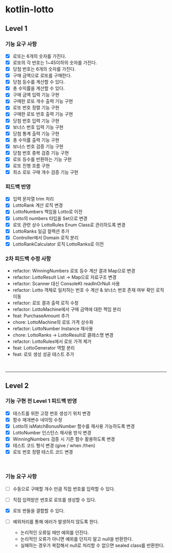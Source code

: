 # kotlin-lotto

## Level 1

### 기능 요구 사항

- [x] 로또는 6개의 숫자를 가진다.
- [x] 로또의 각 번호는 1~45이하의 숫자를 가진다.
- [x] 당첨 번호는 6개의 숫자를 가진다.
- [x] 구매 금액으로 로또를 구매한다.
- [x] 당첨 등수를 계산할 수 있다.
- [x] 총 수익률을 계산할 수 있다.
- [x] 구매 금액 입력 기능 구현
- [x] 구매한 로또 개수 출력 기능 구현
- [x] 로또 번호 정렬 기능 구현
- [x] 구매한 로또 번호 출력 기능 구현
- [x] 당첨 번호 입력 기능 구현
- [x] 보너스 번호 입력 기능 구현
- [x] 당첨 통계 출력 기능 구현
- [x] 총 수익률 출력 기능 구현
- [x] 보너스 번호 검증 기능 구현
- [x] 당첨 번호 중복 검증 기능 구현
- [x] 로또 등수를 반환하는 기능 구현
- [x] 로또 진행 흐름 구현
- [x] 최소 로또 구매 개수 검증 기능 구현

### 피드백 반영

- [x] 입력 문자열 trim 처리
- [x] LottoRank 계산 로직 변경
- [x] LottoNumbers 책임을 Lotto로 이전
- [x] Lotto의 numbers 타입을 Set으로 변경
- [x] 로또 관련 상수 LottoRules Enum Class로 관리하도록 변경
- [x] LottoRanks 일급 컬렉션 추가
- [x] Controller에서 Domain 로직 분리
- [x] LottoRankCalculator 로직 LottoRanks로 이전

### 2차 피드백 수정 사항

- refactor: WinningNumbers 로또 등수 계산 결과 Map으로 변경
- refactor: LottoResult List -> Map으로 자료구조 변경
- refactor: Scanner 대신 ConsoleKt readlnOrNull 사용
- refactor: Lotto 객체로 일치하는 번호 수 계산 & 보너스 번호 존재 여부 확인 로직 이동
- refactor: 로또 결과 출력 로직 수정
- refactor: LottoMachine에서 구매 금액에 대한 책임 분리
- feat: PurchaseAmount 추가
- chore: LottoMachine의 로또 가격 상수화
- refactor: LottoNumber Instance 재사용
- chore: LottoRanks -> LottoResult로 클래스명 변경
- refactor: LottoRules에서 로또 가격 제거
- feat: LottoGenerator 역할 분리
- feat: 로또 생성 성공 테스트 추가

<br>

---

## Level 2

### 기능 구현 전 Level 1 피드백 반영

- [x] 테스트를 위한 고정 번호 생성기 위치 변경
- [x] 함수 매개변수 네이밍 수정
- [x] Lotto의 isMatchBonusNumber 함수를 재사용 가능하도록 변경
- [x] LottoNumber 인스턴스 재사용 방식 변경
- [x] WinningNumbers 검증 시 기존 함수 활용하도록 변경
- [x] 테스트 코드 형식 변경 (give / when /then)
- [x] 로또 번호 정렬 테스트 코드 변경

<br>

### 기능 요구 사항

- [ ] 수동으로 구매할 개수 만큼 직접 번호를 입력할 수 있다.
- [ ] 직접 입력받은 번호로 로또를 생성할 수 있다.
- [x] 로또 번들을 결합할 수 있다.

- [ ] 예외처리를 통해 에러가 발생하지 않도록 한다.
    - 논리적인 오류일 때만 예외를 던진다.
    - 논리적인 오류가 아니면 예외를 던지지 말고 null을 반환한다.
    - 실패하는 경우가 복잡해서 null로 처리할 수 없으면 sealed class를 반환한다.
    